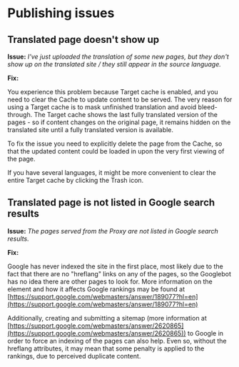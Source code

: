 # Publishing issues

## Translated page doesn't show up

**Issue:** _I've just uploaded the translation of some new pages, but
they don't show up on the translated site / they still appear in the
source language._

**Fix:**

You experience this problem because Target cache is enabled, and you
need to clear the Cache to update content to be served.  The very
reason for using a Target cache is to mask unfinished translation and
avoid bleed-through. The Target cache shows the last fully translated
version of the pages - so if content changes on the original page, it
remains hidden on the translated site until a fully translated version
is available.

To fix the issue you need to explicitly delete the page from the
Cache, so that the updated content could be loaded in upon the very
first viewing of the page.

If you have several languages, it might be more convenient to clear
the entire Target cache by clicking the Trash icon.

## Translated page is not listed in Google search results

**Issue:** _The pages served from the Proxy are not listed in Google
search results._

**Fix:**

Google has never indexed the site in the first place, most likely due
to the fact that there are no "hreflang" links on any of the pages, so
the Googlebot has no idea there are other pages to look for. More
information on the element and how it affects Google rankings may be
found at
[https://support.google.com/webmasters/answer/189077?hl=en](https://support.google.com/webmasters/answer/189077?hl=en)

Additionally, creating and submitting a sitemap (more information at
[https://support.google.com/webmasters/answer/2620865](https://support.google.com/webmasters/answer/2620865))
to Google in order to force an indexing of the pages can also
help. Even so, without the hreflang attributes, it may mean that some
penalty is applied to the rankings, due to perceived duplicate
content.

